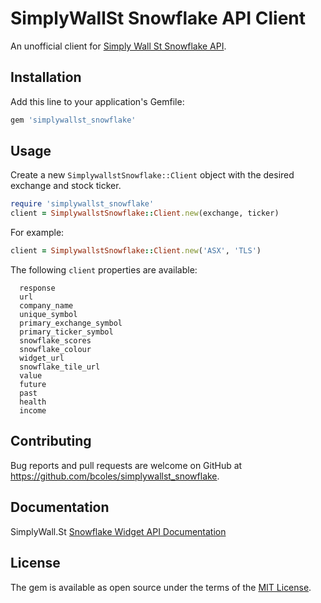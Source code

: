 # SimplyWallSt Snowflake API Client

An unofficial client for [Simply Wall St Snowflake API](https://simplywall.st/api/about).

## Installation

Add this line to your application's Gemfile:

```ruby
gem 'simplywallst_snowflake'
```

## Usage

Create a new `SimplywallstSnowflake::Client` object with the desired exchange and stock ticker.

```ruby
require 'simplywallst_snowflake'
client = SimplywallstSnowflake::Client.new(exchange, ticker)
```

For example:

```ruby
client = SimplywallstSnowflake::Client.new('ASX', 'TLS')
```

The following `client` properties are available:

```
  response
  url
  company_name
  unique_symbol
  primary_exchange_symbol
  primary_ticker_symbol
  snowflake_scores
  snowflake_colour
  widget_url
  snowflake_tile_url
  value
  future
  past
  health
  income
```

## Contributing

Bug reports and pull requests are welcome on GitHub at https://github.com/bcoles/simplywallst_snowflake.


## Documentation

SimplyWall.St [Snowflake Widget API Documentation](https://simplywall.st/api/about)


## License

The gem is available as open source under the terms of the [MIT License](http://opensource.org/licenses/MIT).

